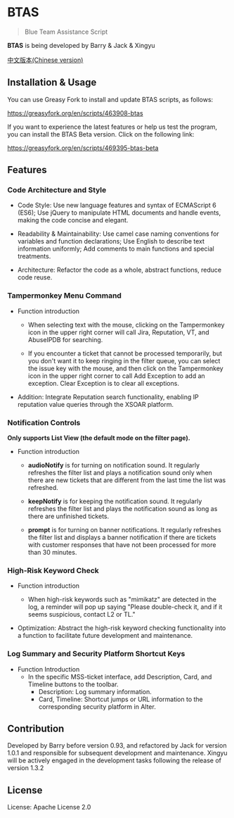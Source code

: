 # BTAS

> Blue Team Assistance Script

**BTAS** is being developed by Barry & Jack & Xingyu

[中文版本(Chinese version)](README.zh-cn.md)


## Installation & Usage

You can use Greasy Fork to install and update BTAS scripts, as follows:

https://greasyfork.org/en/scripts/463908-btas

If you want to experience the latest features or help us test the program, you can install the BTAS Beta version. Click on the following link: 

https://greasyfork.org/en/scripts/469395-btas-beta


## Features

### Code Architecture and Style
- Code Style: Use new language features and syntax of ECMAScript 6 (ES6); Use jQuery to manipulate HTML documents and handle events, making the code concise and elegant.

- Readability & Maintainability: Use camel case naming conventions for variables and function declarations; Use English to describe text information uniformly; Add comments to main functions and special treatments.

- Architecture: Refactor the code as a whole, abstract functions, reduce code reuse.

### Tampermonkey Menu Command
- Function introduction
    - When selecting text with the mouse, clicking on the Tampermonkey icon in the upper right corner will call Jira, Reputation, VT, and AbuseIPDB for searching.

    - If you encounter a ticket that cannot be processed temporarily, but you don't want it to keep ringing in the filter queue, you can select the issue key with the mouse, and then click on the Tampermonkey icon in the upper right corner to call Add Exception to add an exception. Clear Exception is to clear all exceptions.
  
- Addition: Integrate Reputation search functionality, enabling IP reputation value queries through the XSOAR platform.

### Notification Controls
**Only supports List View (the default mode on the filter page).**
- Function introduction
    - **audioNotify** is for turning on notification sound. It regularly refreshes the filter list and plays a notification sound only when there are new tickets that are different from the last time the list was refreshed.

    - **keepNotify** is for keeping the notification sound. It regularly refreshes the filter list and plays the notification sound as long as there are unfinished tickets.

    - **prompt** is for turning on banner notifications. It regularly refreshes the filter list and displays a banner notification if there are tickets with customer responses that have not been processed for more than 30 minutes.

### High-Risk Keyword Check
- Function introduction
  
    - When high-risk keywords such as "mimikatz" are detected in the log, a reminder will pop up saying "Please double-check it, and if it seems suspicious, contact L2 or TL."
      
- Optimization: Abstract the high-risk keyword checking functionality into a function to facilitate future development and maintenance.

### Log Summary and Security Platform Shortcut Keys
- Function Introduction
    - In the specific MSS-ticket interface, add Description, Card, and Timeline buttons to the toolbar.
        - Description: Log summary information.
        - Card, Timeline: Shortcut jumps or URL information to the corresponding security platform in Alter.

## Contribution
Developed by Barry before version 0.93, and refactored by Jack for version 1.0.1 and responsible for subsequent development and maintenance. Xingyu will be actively engaged in the development tasks following the release of version 1.3.2


## License
License: Apache License 2.0
